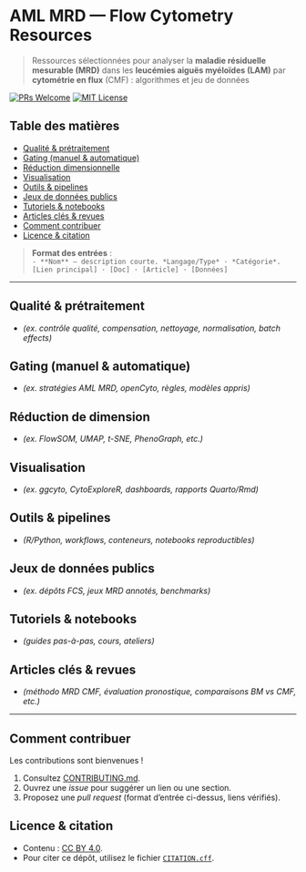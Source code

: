 # AML MRD — Flow Cytometry Resources

> Ressources sélectionnées pour analyser la **maladie résiduelle mesurable (MRD)** dans les **leucémies aiguës myéloïdes (LAM)** par **cytométrie en flux** (CMF) : algorithmes et jeu de données

[![PRs Welcome](https://img.shields.io/badge/PRs-welcome-brightgreen.svg)](#comment-contribuer)
[![MIT License](https://img.shields.io/badge/License-MIT-yellow.svg)](./LICENSE)


## Table des matières
- [Qualité & prétraitement](#qualité--prétraitement)
- [Gating (manuel & automatique)](#gating-manuel--automatique)
- [Réduction dimensionnelle](#réduction-de-dimension)
- [Visualisation](#visualisation)
- [Outils & pipelines](#outils--pipelines)
- [Jeux de données publics](#jeux-de-données-publics)
- [Tutoriels & notebooks](#tutoriels--notebooks)
- [Articles clés & revues](#articles-clés--revues)
- [Comment contribuer](#comment-contribuer)
- [Licence & citation](#licence--citation)

> **Format des entrées** :  
> `- **Nom** — description courte. *Langage/Type* · *Catégorie*. [Lien principal] · [Doc] · [Article] · [Données]`

---

## Qualité & prétraitement
- *(ex. contrôle qualité, compensation, nettoyage, normalisation, batch effects)*

## Gating (manuel & automatique)
- *(ex. stratégies AML MRD, openCyto, règles, modèles appris)*

## Réduction de dimension
- *(ex. FlowSOM, UMAP, t-SNE, PhenoGraph, etc.)*

## Visualisation
- *(ex. ggcyto, CytoExploreR, dashboards, rapports Quarto/Rmd)*

## Outils & pipelines
- *(R/Python, workflows, conteneurs, notebooks reproductibles)*

## Jeux de données publics
- *(ex. dépôts FCS, jeux MRD annotés, benchmarks)*

## Tutoriels & notebooks
- *(guides pas-à-pas, cours, ateliers)*

## Articles clés & revues
- *(méthodo MRD CMF, évaluation pronostique, comparaisons BM vs CMF, etc.)*


---

## Comment contribuer
Les contributions sont bienvenues !  
1. Consultez [CONTRIBUTING.md](./CONTRIBUTING.md).  
2. Ouvrez une *issue* pour suggérer un lien ou une section.  
3. Proposez une *pull request* (format d’entrée ci-dessus, liens vérifiés).  

## Licence & citation
- Contenu : [CC BY 4.0](./LICENSE).  
- Pour citer ce dépôt, utilisez le fichier [`CITATION.cff`](./CITATION.cff).
